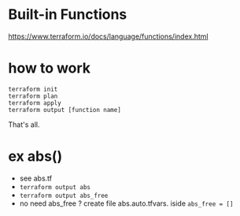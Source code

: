 # Built-in Functions

https://www.terraform.io/docs/language/functions/index.html

# how to work

```
terraform init
terraform plan
terraform apply
terraform output [function name]
```

That's all.

# ex abs()

- see abs.tf
- `terraform output abs`
- `terraform output abs_free`
- no need abs_free ? create file abs.auto.tfvars. iside `abs_free = []`

